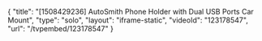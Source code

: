 {
    "title": "[1508429236] AutoSmith Phone Holder with Dual USB Ports   Car Mount",
    "type": "solo",
    "layout": "iframe-static",
    "videoId": "123178547",
    "url": "\/tvpembed\/123178547"
}